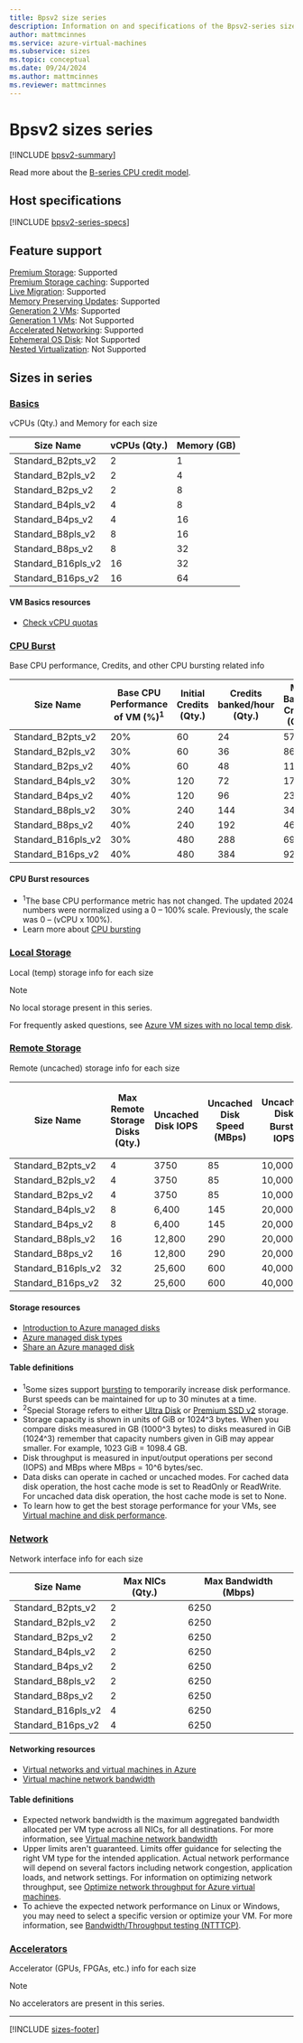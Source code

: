 ```yaml
---
title: Bpsv2 size series
description: Information on and specifications of the Bpsv2-series sizes
author: mattmcinnes
ms.service: azure-virtual-machines
ms.subservice: sizes
ms.topic: conceptual
ms.date: 09/24/2024
ms.author: mattmcinnes
ms.reviewer: mattmcinnes
---
```


# Bpsv2 sizes series

[!INCLUDE [bpsv2-summary](./includes/bpsv2-series-summary.md)]

Read more about the [B-series CPU credit model](../../b-series-cpu-credit-model/b-series-cpu-credit-model.md).

## Host specifications
[!INCLUDE [bpsv2-series-specs](./includes/bpsv2-series-specs.md)]

## Feature support
[Premium Storage](../../premium-storage-performance.md): Supported <br>[Premium Storage caching](../../premium-storage-performance.md): Supported <br>[Live Migration](../../maintenance-and-updates.md): Supported <br>[Memory Preserving Updates](../../maintenance-and-updates.md): Supported <br>[Generation 2 VMs](../../generation-2.md): Supported <br>[Generation 1 VMs](../../generation-2.md): Not Supported <br>[Accelerated Networking](/azure/virtual-network/create-vm-accelerated-networking-cli): Supported <br>[Ephemeral OS Disk](../../ephemeral-os-disks.md): Not Supported <br>[Nested Virtualization](/virtualization/hyper-v-on-windows/user-guide/nested-virtualization): Not Supported <br>

## Sizes in series

### [Basics](#tab/sizebasic)

vCPUs (Qty.) and Memory for each size

| Size Name | vCPUs (Qty.) | Memory (GB) |
| --- | --- | --- |
| Standard_B2pts_v2 | 2 | 1 |
| Standard_B2pls_v2 | 2 | 4 |
| Standard_B2ps_v2 | 2 | 8 |
| Standard_B4pls_v2 | 4 | 8 |
| Standard_B4ps_v2 | 4 | 16 |
| Standard_B8pls_v2 | 8 | 16 |
| Standard_B8ps_v2 | 8 | 32 |
| Standard_B16pls_v2 | 16 | 32 |
| Standard_B16ps_v2 | 16 | 64 |

#### VM Basics resources
- [Check vCPU quotas](../../../virtual-machines/quotas.md)


### [CPU Burst](#tab/sizeburstdata)

Base CPU performance, Credits, and other CPU bursting related info

| Size Name | Base CPU Performance of VM (%)<sup>1</sup> | Initial Credits (Qty.) | Credits banked/hour (Qty.) | Max Banked Credits (Qty.) |
| --- | --- | --- | --- | --- |
| Standard_B2pts_v2  | 20% | 60  | 24  | 576 |
| Standard_B2pls_v2  | 30% | 60  | 36  | 864 |
| Standard_B2ps_v2   | 40% | 60  | 48  | 1152 |
| Standard_B4pls_v2  | 30% | 120 | 72  | 1728 |
| Standard_B4ps_v2   | 40% | 120 | 96  | 2304 |
| Standard_B8pls_v2  | 30% | 240 | 144 | 3456 |
| Standard_B8ps_v2   | 40% | 240 | 192 | 4608 |
| Standard_B16pls_v2 | 30% | 480 | 288 | 6912 |
| Standard_B16ps_v2  | 40% | 480 | 384 | 9216 |

#### CPU Burst resources
- <sup>1</sup>The base CPU performance metric has not changed. The updated 2024 numbers were normalized using a 0 – 100% scale. Previously, the scale was 0 – (vCPU x 100%).
- Learn more about [CPU bursting](../../b-series-cpu-credit-model/b-series-cpu-credit-model.md)

### [Local Storage](#tab/sizestoragelocal)

Local (temp) storage info for each size

> [!NOTE]
> No local storage present in this series.
>
> For frequently asked questions, see [Azure VM sizes with no local temp disk](../../azure-vms-no-temp-disk.yml).



### [Remote Storage](#tab/sizestorageremote)

Remote (uncached) storage info for each size

| Size Name | Max Remote Storage Disks (Qty.) | Uncached Disk IOPS | Uncached Disk Speed (MBps) | Uncached Disk Burst<sup>1</sup> IOPS | Uncached Disk Burst<sup>1</sup> Speed (MBps) | Uncached Special<sup>2</sup> Disk IOPS | Uncached Special<sup>2</sup> Disk Speed (MBps) | Uncached Burst<sup>1</sup> Special<sup>2</sup> Disk IOPS | Uncached Burst<sup>1</sup> Special<sup>2</sup> Disk Speed (MBps) |
| --- | --- | --- | --- | --- | --- | --- | --- | --- | --- |
| Standard_B2pts_v2 | 4 | 3750 | 85 | 10,000 | 960 |  |  |  |  |
| Standard_B2pls_v2 | 4 | 3750 | 85 | 10,000 | 960 |  |  |  |  |
| Standard_B2ps_v2 | 4 | 3750 | 85 | 10,000 | 960 |  |  |  |  |
| Standard_B4pls_v2 | 8 | 6,400 | 145 | 20,000 | 960 |  |  |  |  |
| Standard_B4ps_v2 | 8 | 6,400 | 145 | 20,000 | 960 |  |  |  |  |
| Standard_B8pls_v2 | 16 | 12,800 | 290 | 20,000 | 960 |  |  |  |  |
| Standard_B8ps_v2 | 16 | 12,800 | 290 | 20,000 | 960 |  |  |  |  |
| Standard_B16pls_v2 | 32 | 25,600 | 600 | 40,000 | 960 |  |  |  |  |
| Standard_B16ps_v2 | 32 | 25,600 | 600 | 40,000 | 960 |  |  |  |  |

#### Storage resources
- [Introduction to Azure managed disks](../../../virtual-machines/managed-disks-overview.md)
- [Azure managed disk types](../../../virtual-machines/disks-types.md)
- [Share an Azure managed disk](../../../virtual-machines/disks-shared.md)

#### Table definitions
- <sup>1</sup>Some sizes support [bursting](../../disk-bursting.md) to temporarily increase disk performance. Burst speeds can be maintained for up to 30 minutes at a time.
- <sup>2</sup>Special Storage refers to either [Ultra Disk](../../../virtual-machines/disks-enable-ultra-ssd.md) or [Premium SSD v2](../../../virtual-machines/disks-deploy-premium-v2.md) storage.
- Storage capacity is shown in units of GiB or 1024^3 bytes. When you compare disks measured in GB (1000^3 bytes) to disks measured in GiB (1024^3) remember that capacity numbers given in GiB may appear smaller. For example, 1023 GiB = 1098.4 GB.
- Disk throughput is measured in input/output operations per second (IOPS) and MBps where MBps = 10^6 bytes/sec.
- Data disks can operate in cached or uncached modes. For cached data disk operation, the host cache mode is set to ReadOnly or ReadWrite. For uncached data disk operation, the host cache mode is set to None.
- To learn how to get the best storage performance for your VMs, see [Virtual machine and disk performance](../../../virtual-machines/disks-performance.md).


### [Network](#tab/sizenetwork)

Network interface info for each size

| Size Name | Max NICs (Qty.) | Max Bandwidth (Mbps) |
| --- | --- | --- |
| Standard_B2pts_v2 | 2 | 6250 |
| Standard_B2pls_v2 | 2 | 6250 |
| Standard_B2ps_v2 | 2 | 6250 |
| Standard_B4pls_v2 | 2 | 6250 |
| Standard_B4ps_v2 | 2 | 6250 |
| Standard_B8pls_v2 | 2 | 6250 |
| Standard_B8ps_v2 | 2 | 6250 |
| Standard_B16pls_v2 | 4 | 6250 |
| Standard_B16ps_v2 | 4 | 6250 |

#### Networking resources
- [Virtual networks and virtual machines in Azure](/azure/virtual-network/network-overview)
- [Virtual machine network bandwidth](/azure/virtual-network/virtual-machine-network-throughput)

#### Table definitions
- Expected network bandwidth is the maximum aggregated bandwidth allocated per VM type across all NICs, for all destinations. For more information, see [Virtual machine network bandwidth](/azure/virtual-network/virtual-machine-network-throughput)
- Upper limits aren't guaranteed. Limits offer guidance for selecting the right VM type for the intended application. Actual network performance will depend on several factors including network congestion, application loads, and network settings. For information on optimizing network throughput, see [Optimize network throughput for Azure virtual machines](/azure/virtual-network/virtual-network-optimize-network-bandwidth). 
-  To achieve the expected network performance on Linux or Windows, you may need to select a specific version or optimize your VM. For more information, see [Bandwidth/Throughput testing (NTTTCP)](/azure/virtual-network/virtual-network-bandwidth-testing).

### [Accelerators](#tab/sizeaccelerators)

Accelerator (GPUs, FPGAs, etc.) info for each size

> [!NOTE]
> No accelerators are present in this series.

---

[!INCLUDE [sizes-footer](../includes/sizes-footer.md)]
